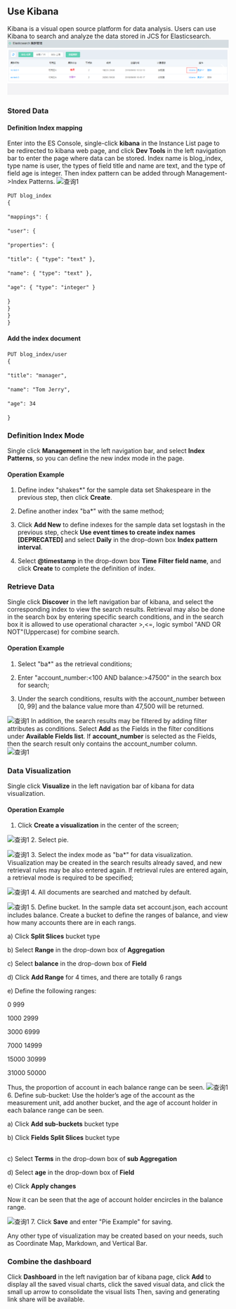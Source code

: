 ## Use Kibana
Kibana is a visual open source platform for data analysis. Users can use Kibana to search and analyze the data stored in JCS for Elasticsearch.
![查询1](https://github.com/jdcloudcom/cn/blob/Elasticsearch/image/Internet-Middleware/JCS%20for%20Elasticsearch/kibana访问设置-01.png)

### Stored Data
#### Definition Index mapping
Enter into the ES Console, single-click **kibana** in the Instance List page to be redirected to kibana web page, and click **Dev Tools** in the left navigation bar to enter the page where data can be stored. Index name is blog_index, type name is user, the types of field title and name are text, and the type of field age is integer. Then index pattern can be added through Management->Index Patterns.
![查询1](https://github.com/jdcloudcom/cn/blob/Elasticsearch/image/Internet-Middleware/JCS%20for%20Elasticsearch/kibana_save1.png)
```
PUT blog_index
{

"mappings": {

"user": {

"properties": {

"title": { "type": "text" },

"name": { "type": "text" },

"age": { "type": "integer" }

}
}
}
}
```
#### Add the index document
```
PUT blog_index/user
{

"title": "manager",

"name": "Tom Jerry",

"age": 34

}

```

### Definition Index Mode
Single click **Management** in the left navigation bar, and select **Index Patterns**, so you can define the new index mode in the page.</br>
#### Operation Example
1. Define index "shakes*" for the sample data set Shakespeare in the previous step, then click **Create**.</br>

2. Define another index "ba*" with the same method;</br>

3. Click **Add New** to define indexes for the sample data set logstash in the previous step, check **Use event times to create index names [DEPRECATED]** and select **Daily** in the drop-down box **Index pattern interval**.</br>

4. Select **@timestamp** in the drop-down box **Time Filter field name**, and click **Create** to complete the definition of index.</br>

### Retrieve Data
Single click **Discover** in the left navigation bar of kibana, and select the corresponding index to view the search results. Retrieval may also be done in the search box by entering specific search conditions, and in the search box it is allowed to use operational character >,<=, logic symbol "AND OR NOT"(Uppercase) for combine search.</br>
#### Operation Example
1. Select "ba*" as the retrieval conditions;</br>

2. Enter "account_number:<100 AND balance:>47500" in the search box for search;</br>

3. Under the search conditions, results with the account_number between [0, 99] and the balance value more than 47,500 will be returned.</br>

![查询1](https://github.com/jdcloudcom/cn/blob/Elasticsearch/image/Internet-Middleware/JCS%20for%20Elasticsearch/kibana_1.png)
In addition, the search results may be filtered by adding filter attributes as conditions. Select **Add** as the Fields in the filter conditions under **Available Fields list**. If **account_number** is selected as the Fields, then the search result only contains the account_number column.</br>
![查询1](https://github.com/jdcloudcom/cn/blob/Elasticsearch/image/Internet-Middleware/JCS%20for%20Elasticsearch/kibana_2.png)
### Data Visualization
Single click **Visualize** in the left navigation bar of kibana for data visualization.
#### Operation Example
1. Click **Create a visualization** in the center of the screen;</br>

![查询1](https://github.com/jdcloudcom/cn/blob/Elasticsearch/image/Internet-Middleware/JCS%20for%20Elasticsearch/kibana_3.png)
2. Select pie.</br>

![查询1](https://github.com/jdcloudcom/cn/blob/Elasticsearch/image/Internet-Middleware/JCS%20for%20Elasticsearch/kibana_4.png)
3. Select the index mode as "ba*" for data visualization. Visualization may be created in the search results already saved, and new retrieval rules may be also entered again. If retrieval rules are entered again, a retrieval mode is required to be specified;</br>

![查询1](https://github.com/jdcloudcom/cn/blob/Elasticsearch/image/Internet-Middleware/JCS%20for%20Elasticsearch/kibana_5.png)
4. All documents are searched and matched by default.

![查询1](https://github.com/jdcloudcom/cn/blob/Elasticsearch/image/Internet-Middleware/JCS%20for%20Elasticsearch/kibana_6.png)
5. Define bucket. In the sample data set account.json, each account includes balance. Create a bucket to define the ranges of balance, and view how many accounts there are in each rangs.</br>

a)	 Click **Split Slices** bucket type</br>

b)	 Select **Range** in the drop-down box of **Aggregation**</br>

c)	 Select **balance** in the drop-down box of **Field**</br>

d)	 Click **Add Range** for 4 times, and there are totally 6 rangs</br>

e)	 Define the following ranges:</br>

0             999</br>

1000         2999</br>

3000         6999</br>

7000        14999</br>

15000       30999</br>

31000       50000</br>

Thus, the proportion of account in each balance range can be seen.
![查询1](https://github.com/jdcloudcom/cn/blob/Elasticsearch/image/Internet-Middleware/JCS%20for%20Elasticsearch/kibana_7.png)
6. Define sub-bucket: Use the holder’s age of the account as the measurement unit, add another bucket, and the age of account holder in each balance range can be seen.</br>

a)	 Click **Add sub-buckets** bucket type</br>

b)	 Click **Fields Split Slices** bucket type</br></br>

c)	 Select **Terms** in the drop-down box of **sub Aggregation**</br>

d)	 Select **age** in the drop-down box of **Field**</br>

e)	 Click **Apply changes**</br>

Now it can be seen that the age of account holder encircles in the balance range.</br>

![查询1](https://github.com/jdcloudcom/cn/blob/Elasticsearch/image/Internet-Middleware/JCS%20for%20Elasticsearch/kibana_8.png)
7. Click **Save** and enter "Pie Example" for saving.</br>

Any other type of visualization may be created based on your needs, such as Coordinate Map, Markdown, and Vertical Bar.

### Combine the dashboard
Click **Dashboard** in the left navigation bar of kibana page, click **Add** to display all the saved visual charts, click the saved visual data, and click the small up arrow to consolidate the visual lists
Then, saving and generating link share will be available.
